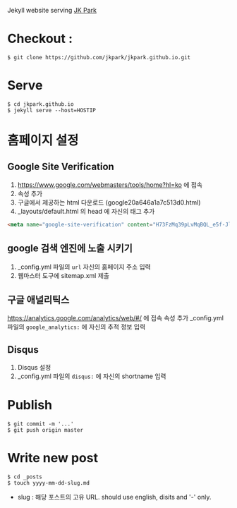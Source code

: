 Jekyll website serving [JK Park](http://jkpark.github.io)

# Checkout :

```console
$ git clone https://github.com/jkpark/jkpark.github.io.git
```

# Serve

```console
$ cd jkpark.github.io
$ jekyll serve --host=HOSTIP
```

# 홈페이지 설정

## Google Site Verification

1. https://www.google.com/webmasters/tools/home?hl=ko 에 접속
2. 속성 추가
3. 구글에서 제공하는 html 다운로드 (google20a646a1a7c513d0.html)
4. _layouts/default.html 의 head 에 자신의 태그 추가
```html
<meta name="google-site-verification" content="H73FzMq39pLvMqBQL_e5f-JlaipO9MkcGC_ce_3xlDA" />
```

## google 검색 엔진에 노출 시키기
1. _config.yml 파일의 `url` 자신의 홈페이지 주소 입력
2. 웹마스터 도구에 sitemap.xml 제출

## 구글 애널리틱스
https://analytics.google.com/analytics/web/#/ 에 접속
속성 추가
_config.yml 파일의 `google_analytics:` 에 자신의 추적 정보 입력

## Disqus

1. Disqus 설정
2. _config.yml 파일의 `disqus:` 에 자신의 shortname 입력

# Publish

```console
$ git commit -m '...'
$ git push origin master
```

# Write new post

```console
$ cd _posts
$ touch yyyy-mm-dd-slug.md
```
 - slug : 해당 포스트의 고유 URL. should use english, disits and '-' only.

 

